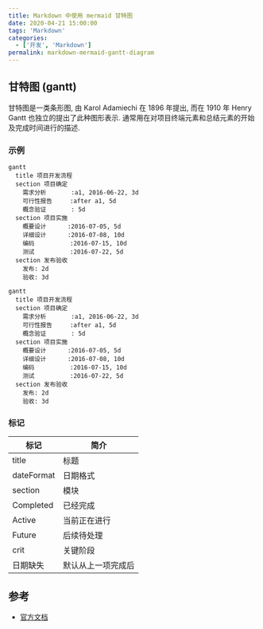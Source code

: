 ```yaml
---
title: Markdown 中使用 mermaid 甘特图
date: 2020-04-21 15:00:00
tags: 'Markdown'
categories:
  - ['开发', 'Markdown']
permalink: markdown-mermaid-gantt-diagram
---
```


## 甘特图 (gantt)

甘特图是一类条形图, 由 Karol Adamiechi 在 1896 年提出, 而在 1910 年 Henry Gantt 也独立的提出了此种图形表示. 通常用在对项目终端元素和总结元素的开始及完成时间进行的描述.

### 示例

```
gantt
  title 项目开发流程
  section 项目确定
    需求分析       :a1, 2016-06-22, 3d
    可行性报告     :after a1, 5d
    概念验证       : 5d
  section 项目实施
    概要设计      :2016-07-05, 5d
    详细设计      :2016-07-08, 10d
    编码          :2016-07-15, 10d
    测试          :2016-07-22, 5d
  section 发布验收
    发布: 2d
    验收: 3d
```

```mermaid
gantt
  title 项目开发流程
  section 项目确定
    需求分析       :a1, 2016-06-22, 3d
    可行性报告     :after a1, 5d
    概念验证       : 5d
  section 项目实施
    概要设计      :2016-07-05, 5d
    详细设计      :2016-07-08, 10d
    编码          :2016-07-15, 10d
    测试          :2016-07-22, 5d
  section 发布验收
    发布: 2d
    验收: 3d
```

### 标记

| 标记 | 简介 |
| -- | -- |
| title | 标题 |
| dateFormat | 日期格式 |
| section | 模块 |
| Completed | 已经完成 |
| Active | 当前正在进行 |
| Future | 后续待处理 |
| crit | 关键阶段 |
| 日期缺失 | 默认从上一项完成后 |

## 参考

- [官方文档](http://mermaid-js.github.io/mermaid/)

